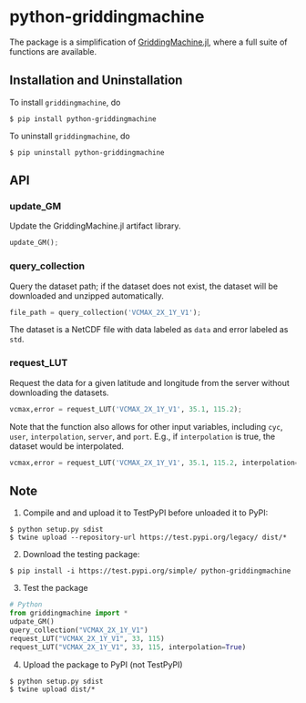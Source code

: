 # python-griddingmachine

The package is a simplification of [GriddingMachine.jl](https://github.com/CliMA/GriddingMachine.jl), where a full suite of functions are available.

## Installation and Uninstallation
To install `griddingmachine`, do
```shell
$ pip install python-griddingmachine
```

To uninstall `griddingmachine`, do
```shell
$ pip uninstall python-griddingmachine
```

## API
### update_GM
Update the GriddingMachine.jl artifact library.
```python
update_GM();
```

### query_collection
Query the dataset path; if the dataset does not exist, the dataset will be downloaded and unzipped automatically.
```python
file_path = query_collection('VCMAX_2X_1Y_V1');
```
The dataset is a NetCDF file with data labeled as `data` and error labeled as `std`.

### request_LUT
Request the data for a given latitude and longitude from the server without downloading the datasets.
```python
vcmax,error = request_LUT('VCMAX_2X_1Y_V1', 35.1, 115.2);
```
Note that the function also allows for other input variables, including `cyc`, `user`, `interpolation`, `server`, and `port`. E.g., if `interpolation` is true, the dataset would be interpolated.
```python
vcmax,error = request_LUT('VCMAX_2X_1Y_V1', 35.1, 115.2, interpolation=True);
```

## Note
1. Compile and and upload it to TestPyPI before unloaded it to PyPI:
```shell
$ python setup.py sdist
$ twine upload --repository-url https://test.pypi.org/legacy/ dist/*
```

2. Download the testing package:
```shell
$ pip install -i https://test.pypi.org/simple/ python-griddingmachine
```

3. Test the package
```python
# Python
from griddingmachine import *
udpate_GM()
query_collection("VCMAX_2X_1Y_V1")
request_LUT("VCMAX_2X_1Y_V1", 33, 115)
request_LUT("VCMAX_2X_1Y_V1", 33, 115, interpolation=True)
```

4. Upload the package to PyPI (not TestPyPI)
```shell
$ python setup.py sdist
$ twine upload dist/*
```
